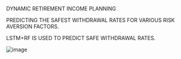 DYNAMIC RETIREMENT INCOME PLANNING

PREDICTING THE SAFEST WITHDRAWAL RATES FOR VARIOUS RISK AVERSION FACTORS.

LSTM+RF IS USED TO PREDICT SAFE WITHDRAWAL RATES.

![image](https://github.com/Vanshita2611/TIAA-HACKATHON-PROJECT/assets/84024713/838646d0-ab47-431a-b343-f6da1606c09b)




